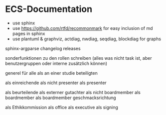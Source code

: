 # ECS-Documentation

* use sphinx
* use https://github.com/rtfd/recommonmark for easy inclusion of md pages in sphinx
* use plantuml & graphviz, actdiag, nwdiag, seqdiag, blockdiag for graphs

sphinx-argparse
changelog
releases

sonderfunktionen zu den rollen schreiben
(alles was nicht task ist, aber benutzergruppen oder interne zusätzlich können)

generel für alle
als an einer studie beteiligten

als einreichende
  als nicht presenter
  als presenter

als beurteilende
  als externer gutachter
  als nicht boardmember
  als boardmember
  als boardmember geschmacksrichtung

als Ethikkommission
  als office
  als executive
  als signing
